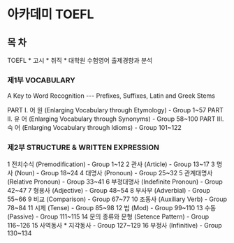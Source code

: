 # 아카데미 TOEFL

## 목 차

TOEFL * 고시 * 취직 * 대학원 수험영어 출제경향과 분석 


### 제1부 VOCABULARY

A Key to Word Recognition --- Prefixes, Suffixes, Latin and Greek Stems

PART I.  어 원 (Enlarging Vocabulary through Etymology)	- Group 1~57
PART II. 유 어 (Enlarging Vocabulary through Synonyms) 	- Group 58~100
PART III.숙 어 (Enlarging Vocabulary through Idioms)   	- Group 101~122

### 제2부 STRUCTURE & WRITTEN EXPRESSION

1 전치수식	  	(Premodification)	- Group 1~12
2 관사     		(Article) 		- Group 13~17
3 명사     		(Noun) 			- Group 18~24
4 대명사 		(Pronoun) 		- Group 25~32
5 관계대명사 		(Relative Pronoun) 	- Group 33~41
6 부정대명사 		(Indefinite Pronoun) 	- Group 42~47
7 형용사 		(Adjective) 		- Group 48~54
8 부사부 		(Adverbial) 		- Group 55~66
9 비교 			(Comparison) 		- Group 67~77
10 조동사 		(Auxiliary Verb) 	- Group 78~84
11 시제 		(Tense)    		- Group 85~98
12 법			(Mod)			- Group 99~110
13 수동			(Passive)		- Group 111~115
14 문의 종류와 문형	(Setence Pattern)	- Group 116~126
15 사역동사 * 지각동사		 		- Group 127~129
16 부정사     		(Infinitive)		- Group 130~134
